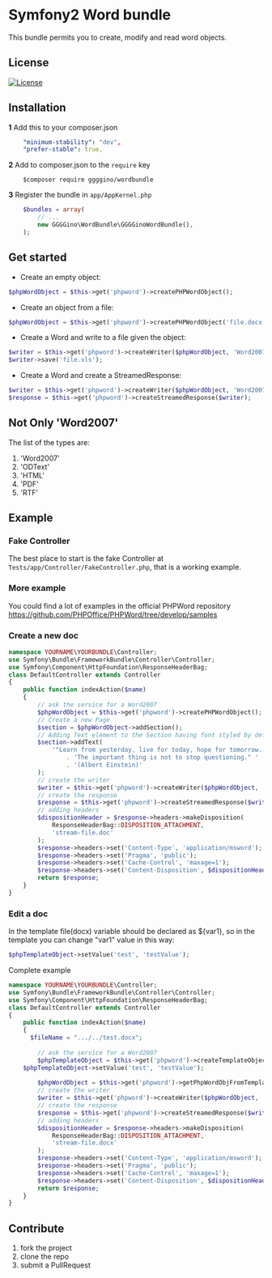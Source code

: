 Symfony2 Word bundle
============

This bundle permits you to create, modify and read word objects.

## License

[![License](https://poser.pugx.org/liuggio/ExcelBundle/license.png)](LICENSE)

## Installation

**1**  Add this to your composer.json

``` yaml
    "minimum-stability": "dev",
    "prefer-stable": true,
``` 

**2**  Add to composer.json to the `require` key

``` shell
    $composer require ggggino/wordbundle
``` 

**3** Register the bundle in ``app/AppKernel.php``

``` php
    $bundles = array(
        // ...
        new GGGGino\WordBundle\GGGGinoWordBundle(),
    );
```

## Get started

- Create an empty object:

``` php
$phpWordObject = $this->get('phpword')->createPHPWordObject();
```

- Create an object from a file:

``` php
$phpWordObject = $this->get('phpword')->createPHPWordObject('file.docx');
```

- Create a Word and write to a file given the object:

```php
$writer = $this->get('phpword')->createWriter($phpWordObject, 'Word2007');
$writer->save('file.xls');
```

- Create a Word and create a StreamedResponse:

```php
$writer = $this->get('phpword')->createWriter($phpWordObject, 'Word2007');
$response = $this->get('phpword')->createStreamedResponse($writer);
```

## Not Only 'Word2007'

The list of the types are:

1.  'Word2007'
2.  'ODText'
3.  'HTML'
4.  'PDF'
5.  'RTF'

## Example

### Fake Controller

The best place to start is the fake Controller at `Tests/app/Controller/FakeController.php`, that is a working example.

### More example

You could find a lot of examples in the official PHPWord repository https://github.com/PHPOffice/PHPWord/tree/develop/samples

### Create a new doc

``` php
namespace YOURNAME\YOURBUNDLE\Controller;
use Symfony\Bundle\FrameworkBundle\Controller\Controller;
use Symfony\Component\HttpFoundation\ResponseHeaderBag;
class DefaultController extends Controller
{
    public function indexAction($name)
    {
        // ask the service for a Word2007
        $phpWordObject = $this->get('phpword')->createPHPWordObject();
        // Create a new Page
        $section = $phpWordObject->addSection();
        // Adding Text element to the Section having font styled by default...
        $section->addText(
            '"Learn from yesterday, live for today, hope for tomorrow. '
                . 'The important thing is not to stop questioning." '
                . '(Albert Einstein)'
        );
        // create the writer
        $writer = $this->get('phpword')->createWriter($phpWordObject, 'Word2007');
        // create the response
        $response = $this->get('phpword')->createStreamedResponse($writer);
        // adding headers
        $dispositionHeader = $response->headers->makeDisposition(
            ResponseHeaderBag::DISPOSITION_ATTACHMENT,
            'stream-file.doc'
        );
        $response->headers->set('Content-Type', 'application/msword');
        $response->headers->set('Pragma', 'public');
        $response->headers->set('Cache-Control', 'maxage=1');
        $response->headers->set('Content-Disposition', $dispositionHeader);
        return $response;        
    }
}
```

### Edit a doc

In the template file(docx) variable should be declared as ${var1}, so in the template you can change "var1" value in this way:
```php
$phpTemplateObject->setValue('test', 'testValue');
```
Complete example

``` php
namespace YOURNAME\YOURBUNDLE\Controller;
use Symfony\Bundle\FrameworkBundle\Controller\Controller;
use Symfony\Component\HttpFoundation\ResponseHeaderBag;
class DefaultController extends Controller
{
    public function indexAction($name)
    {
      $fileName = ".../../test.docx";
    
        // ask the service for a Word2007
        $phpTemplateObject = $this->get('phpword')->createTemplateObject($fileName);
    $phpTemplateObject->setValue('test', 'testValue');
        
        $phpWordObject = $this->get('phpword')->getPhpWordObjFromTemplate($phpTemplateObject);
        // create the writer
        $writer = $this->get('phpword')->createWriter($phpWordObject, 'Word2007');
        // create the response
        $response = $this->get('phpword')->createStreamedResponse($writer);
        // adding headers
        $dispositionHeader = $response->headers->makeDisposition(
            ResponseHeaderBag::DISPOSITION_ATTACHMENT,
            'stream-file.docx'
        );
        $response->headers->set('Content-Type', 'application/msword');
        $response->headers->set('Pragma', 'public');
        $response->headers->set('Cache-Control', 'maxage=1');
        $response->headers->set('Content-Disposition', $dispositionHeader);
        return $response;        
    }
}
```

## Contribute

1. fork the project
2. clone the repo
3. submit a PullRequest